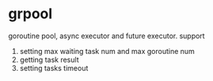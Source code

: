 # grpool
goroutine pool, async executor and future executor. support 
1. setting max waiting task num and max goroutine num
2. getting task result
3. setting tasks timeout
